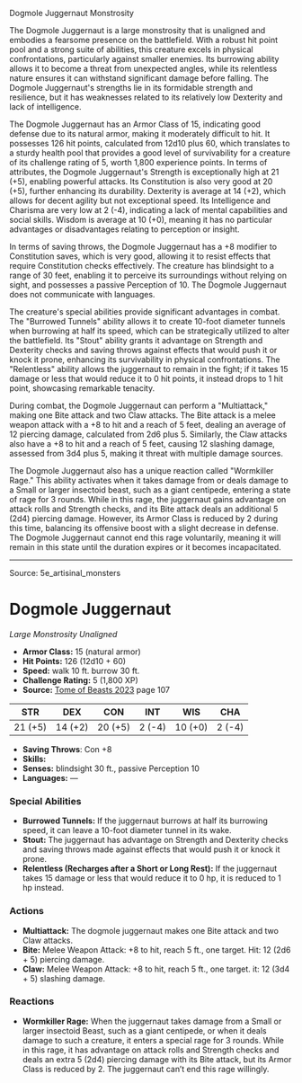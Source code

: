 <MonsterName/>Dogmole Juggernaut</MonsterName>
<CreatureType/>Monstrosity</CreatureType>

<summary>The Dogmole Juggernaut is a large monstrosity that is unaligned and embodies a fearsome presence on the battlefield. With a robust hit point pool and a strong suite of abilities, this creature excels in physical confrontations, particularly against smaller enemies. Its burrowing ability allows it to become a threat from unexpected angles, while its relentless nature ensures it can withstand significant damage before falling. The Dogmole Juggernaut's strengths lie in its formidable strength and resilience, but it has weaknesses related to its relatively low Dexterity and lack of intelligence. </summary>

<detail>

The Dogmole Juggernaut has an Armor Class of 15, indicating good defense due to its natural armor, making it moderately difficult to hit. It possesses 126 hit points, calculated from 12d10 plus 60, which translates to a sturdy health pool that provides a good level of survivability for a creature of its challenge rating of 5, worth 1,800 experience points. In terms of attributes, the Dogmole Juggernaut's Strength is exceptionally high at 21 (+5), enabling powerful attacks. Its Constitution is also very good at 20 (+5), further enhancing its durability. Dexterity is average at 14 (+2), which allows for decent agility but not exceptional speed. Its Intelligence and Charisma are very low at 2 (-4), indicating a lack of mental capabilities and social skills. Wisdom is average at 10 (+0), meaning it has no particular advantages or disadvantages relating to perception or insight.

In terms of saving throws, the Dogmole Juggernaut has a +8 modifier to Constitution saves, which is very good, allowing it to resist effects that require Constitution checks effectively. The creature has blindsight to a range of 30 feet, enabling it to perceive its surroundings without relying on sight, and possesses a passive Perception of 10. The Dogmole Juggernaut does not communicate with languages.

The creature's special abilities provide significant advantages in combat. The "Burrowed Tunnels" ability allows it to create 10-foot diameter tunnels when burrowing at half its speed, which can be strategically utilized to alter the battlefield. Its "Stout" ability grants it advantage on Strength and Dexterity checks and saving throws against effects that would push it or knock it prone, enhancing its survivability in physical confrontations. The "Relentless" ability allows the juggernaut to remain in the fight; if it takes 15 damage or less that would reduce it to 0 hit points, it instead drops to 1 hit point, showcasing remarkable tenacity.

During combat, the Dogmole Juggernaut can perform a "Multiattack," making one Bite attack and two Claw attacks. The Bite attack is a melee weapon attack with a +8 to hit and a reach of 5 feet, dealing an average of 12 piercing damage, calculated from 2d6 plus 5. Similarly, the Claw attacks also have a +8 to hit and a reach of 5 feet, causing 12 slashing damage, assessed from 3d4 plus 5, making it threat with multiple damage sources.

The Dogmole Juggernaut also has a unique reaction called "Wormkiller Rage." This ability activates when it takes damage from or deals damage to a Small or larger insectoid beast, such as a giant centipede, entering a state of rage for 3 rounds. While in this rage, the juggernaut gains advantage on attack rolls and Strength checks, and its Bite attack deals an additional 5 (2d4) piercing damage. However, its Armor Class is reduced by 2 during this time, balancing its offensive boost with a slight decrease in defense. The Dogmole Juggernaut cannot end this rage voluntarily, meaning it will remain in this state until the duration expires or it becomes incapacitated.</detail>



---

Source: 5e_artisinal_monsters

# Dogmole Juggernaut

*Large* *Monstrosity* *Unaligned*

- **Armor Class:** 15 (natural armor)
- **Hit Points:** 126 (12d10 + 60)
- **Speed:** walk 10 ft. burrow 30 ft.
- **Challenge Rating:** 5 (1,800 XP)
- **Source:** [Tome of Beasts 2023](https://koboldpress.com/kpstore/product/tome-of-beasts-1-2023-edition/) page 107

| STR | DEX | CON | INT | WIS | CHA |
| --- | --- | --- | --- | --- | --- |
| 21 (+5) | 14 (+2) | 20 (+5) | 2 (-4) | 10 (+0) | 2 (-4) |

- **Saving Throws**: Con +8
- **Skills:** 
- **Senses:** blindsight 30 ft., passive Perception 10
- **Languages:** —

### Special Abilities

- **Burrowed Tunnels:** If the juggernaut burrows at half its burrowing speed, it can leave a 10-foot diameter tunnel in its wake.
- **Stout:** The juggernaut has advantage on Strength and Dexterity checks and saving throws made against effects that would push it or knock it prone.
- **Relentless (Recharges after a Short or Long Rest):** If the juggernaut takes 15 damage or less that would reduce it to 0 hp, it is reduced to 1 hp instead.

### Actions

- **Multiattack:** The dogmole juggernaut makes one Bite attack and two Claw attacks.
- **Bite:** Melee Weapon Attack: +8 to hit, reach 5 ft., one target. Hit: 12 (2d6 + 5) piercing damage.
- **Claw:** Melee Weapon Attack: +8 to hit, reach 5 ft., one target. it: 12 (3d4 + 5) slashing damage.

### Reactions

- **Wormkiller Rage:** When the juggernaut takes damage from a Small or larger insectoid Beast, such as a giant centipede, or when it deals damage to such a creature, it enters a special rage for 3 rounds. While in this rage, it has advantage on attack rolls and Strength checks and deals an extra 5 (2d4) piercing damage with its Bite attack, but its Armor Class is reduced by 2. The juggernaut can’t end this rage willingly.


